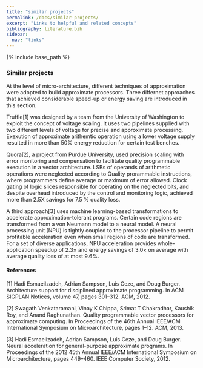 ```yaml
---
title: "similar projects"
permalink: /docs/similar-projects/
excerpt: "Links to helpful and related concepts"
bibliography: literature.bib
sidebar:
  nav: "links"  
---
```


{% include base_path %}

### Similar projects

 At the level of micro-architecture, different techniques of approximation were adopted to build approximate processors. Three differnet approaches that achieved considerable speed-up or energy saving are introduced in this section.
 
 Truffle[1] was designed by a team from the University of Washington to exploit the concept of voltage scaling. It uses two pipelines supplied with two different levels of voltage for precise and approximate processing. Exexution of approximate arithemtic operation using a lower voltage supply resulted in more than 50% energy reduction for certain test benches.
  
 Quora[2], a project from Purdue University, used precision scaling with error monitoring and compensation to facilitate quality programmable execution in a vector architecture. LSBs of operands of arithmetic operations were neglected according to Quality prorammable instructions, where programmers define average or maximum of error allowed. Clock gating of logic slices responsible for operating on the neglected bits, and despite overhead introduced by the control and monitoring logic, achieved more than 2.5X savings for 7.5 % quality loss.

 A third approach[3] uses machine learning-based transformations to accelerate approximation-tolerant programs. Certain code regions are transformed from a von Neumann model to a neural model. A neural processing unit (NPU) is tightly coupled to the processor pipeline to permit profitable acceleration even when small regions of code are transformed. For a set of diverse applications, NPU acceleration provides whole-application speedup of 2.3× and energy savings of 3.0× on average with average quality loss of at most 9.6%.
 
 
#### References

[1] Hadi Esmaeilzadeh, Adrian Sampson, Luis Ceze, and Doug Burger. Architecture
support for disciplined approximate programming. In ACM SIGPLAN Notices,
volume 47, pages 301–312. ACM, 2012.


[2] Swagath Venkataramani, Vinay K Chippa, Srimat T Chakradhar, Kaushik Roy,
and Anand Raghunathan. Quality programmable vector processors for approximate
computing. In Proceedings of the 46th Annual IEEE/ACM International Symposium
on Microarchitecture, pages 1–12. ACM, 2013.


[3] Hadi Esmaeilzadeh, Adrian Sampson, Luis Ceze, and Doug Burger. Neural acceleration for general-purpose approximate programs. In Proceedings of the 2012 45th
Annual IEEE/ACM International Symposium on Microarchitecture, pages 449–460.
IEEE Computer Society, 2012.
